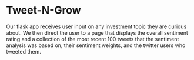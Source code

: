# Tweet-N-Grow
Our flask app receives user input on any investment topic they are curious about. We then direct the user to a page that displays the overall sentiment rating and a collection of the most recent 100 tweets that the sentiment analysis was based on, their sentiment weights, and the twitter users who tweeted them.
